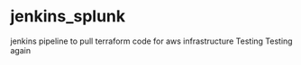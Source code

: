 # jenkins_splunk
jenkins pipeline to pull terraform code for aws infrastructure
Testing
Testing again

